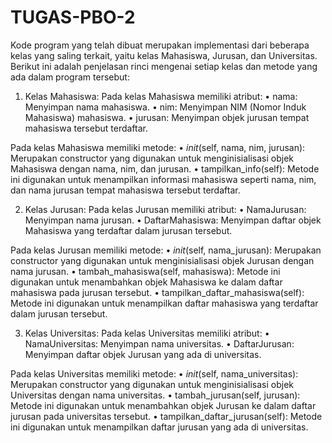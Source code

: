 # TUGAS-PBO-2
Kode program yang telah dibuat merupakan implementasi dari beberapa kelas yang saling terkait, yaitu kelas Mahasiswa, Jurusan, dan Universitas. Berikut ini adalah penjelasan rinci mengenai setiap kelas dan metode yang ada dalam program tersebut:

1. Kelas Mahasiswa:
Pada kelas Mahasiswa memiliki atribut:
• nama: Menyimpan nama mahasiswa.
• nim: Menyimpan NIM (Nomor Induk Mahasiswa) mahasiswa.
• jurusan: Menyimpan objek jurusan tempat mahasiswa tersebut terdaftar.

Pada kelas Mahasiswa memiliki metode:
• _init_(self, nama, nim, jurusan): Merupakan constructor yang digunakan untuk menginisialisasi objek Mahasiswa dengan nama, nim, dan jurusan.
• tampilkan_info(self): Metode ini digunakan untuk menampilkan informasi mahasiswa seperti nama, nim, dan nama jurusan tempat mahasiswa tersebut terdaftar.

2. Kelas Jurusan:
Pada kelas Jurusan memiliki atribut:
• NamaJurusan: Menyimpan nama jurusan.
• DaftarMahasiswa: Menyimpan daftar objek Mahasiswa yang terdaftar dalam jurusan tersebut.

Pada kelas Jurusan memiliki metode:
• _init_(self, nama_jurusan): Merupakan constructor yang digunakan untuk menginisialisasi objek Jurusan dengan nama jurusan.
• tambah_mahasiswa(self, mahasiswa): Metode ini digunakan untuk menambahkan objek Mahasiswa ke dalam daftar mahasiswa pada jurusan tersebut.
• tampilkan_daftar_mahasiswa(self): Metode ini digunakan untuk menampilkan daftar mahasiswa yang terdaftar dalam jurusan tersebut.

3. Kelas Universitas:
Pada kelas Universitas memiliki atribut:
• NamaUniversitas: Menyimpan nama universitas.
• DaftarJurusan: Menyimpan daftar objek Jurusan yang ada di universitas.

Pada kelas  Universitas memiliki metode:
• _init_(self, nama_universitas): Merupakan constructor yang digunakan untuk menginisialisasi objek Universitas dengan nama universitas.
• tambah_jurusan(self, jurusan): Metode ini digunakan untuk menambahkan objek Jurusan ke dalam daftar jurusan pada universitas tersebut.
• tampilkan_daftar_jurusan(self): Metode ini digunakan untuk menampilkan daftar jurusan yang ada di universitas.

